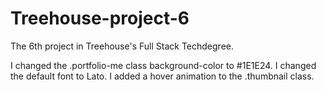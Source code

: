 # Treehouse-project-6
The 6th project in Treehouse's Full Stack Techdegree.

I changed the .portfolio-me class background-color to #1E1E24.
I changed the default font to Lato.
I added a hover animation to the .thumbnail class.